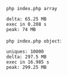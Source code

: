 `php index.php array`

```
delta: 65.25 MB
exec in 0.208 s
peak: 74 MB
```

`php index.php object`:

```
uniques: 10000
delta: 297.5 MB
exec in 16.985 s
peak: 299.25 MB
```

